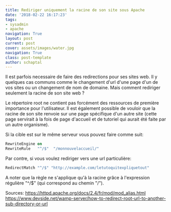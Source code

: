 ```yaml
---
title: Rediriger uniquement la racine de son site sous Apache
date: '2018-02-22 16:17:23'
tags:
- sysadmin
- apache
navigation: True
layout: post
current: post
cover: assets/images/water.jpg
navigation: True
class: post-template
author: schaptal
---
```


Il est parfois necessaire de faire des redirections pour ses sites web. Il y  quelques cas communs comme le changement d'url d'une page d'un de vos sites ou un changement de nom de domaine. Mais comment rediriger seulement la racine de son site web ?

Le répertoire root ne contient pas forcément des ressources de première importance pour l'utilisateur. Il est également possible de vouloir que la racine de son site renvoie sur une page spécifique d'un autre site (cette page servirait à la fois de page d'accueil et de tutoriel qui aurait été faite par un autre organisme).

Si la cible est sur le même serveur vous pouvez faire comme suit:
```apache
RewriteEngine on
RewriteRule   "^/$"  "/monnouvelaccueil/"
```

Par contre, si vous voulez rediriger vers une url particulière:
```apache
RedirectMatch "^/$" "http://example.com/letutoquitexpliquetout"
```

A noter que la règle ne s'applique qu'à la racine grâce à l'expression régulière "^/$" (qui correspond au chemin "/").


Sources: 
https://httpd.apache.org/docs/2.4/fr/mod/mod_alias.html
https://www.devside.net/wamp-server/how-to-redirect-root-url-to-another-sub-directory-or-url